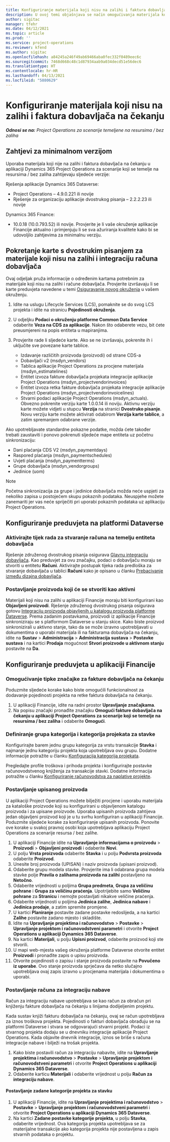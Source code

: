 ```yaml
---
title: Konfiguriranje materijala koji nisu na zalihi i faktura dobavljača na čekanju
description: U ovoj temi objašnjava se način omogućivanja materijala koji nije na zalihi i faktura dobavljača na čekanju.
author: sigitac
manager: tfehr
ms.date: 04/12/2021
ms.topic: article
ms.prod: ''
ms.service: project-operations
ms.reviewer: kfend
ms.author: sigitac
ms.openlocfilehash: a84245a246f49ab69466aba0fec332f0489eec6c
ms.sourcegitcommit: 7468d668c48c1d87934aab9a034decd51e56dec6
ms.translationtype: HT
ms.contentlocale: hr-HR
ms.lasthandoff: 04/13/2021
ms.locfileid: "5880629"
---
```

# <a name="configure-non-stocked-materials-and-pending-vendor-invoices"></a>Konfiguriranje materijala koji nisu na zalihi i faktura dobavljača na čekanju

_**Odnosi se na:** Project Operations za scenarije temeljene na resursima / bez zaliha_

## <a name="minimum-version-requirement"></a>Zahtjevi za minimalnom verzijom

Uporaba materijala koji nije na zalihi i faktura dobavljača na čekanju u aplikaciji Dynamics 365 Project Operations za scenarije koji se temelje na resursima / bez zaliha zahtijevaju sljedeće verzije:

Rješenja aplikacije Dynamics 365 Dataverse:

- Project Operations – 4.9.0.221 ili novije
- Rješenje za organizaciju aplikacije dvostrukog pisanja – 2.2.2.23 ili novije

Dynamics 365 Finance:
- 10.0.18 (10.0.793.52) ili novije. Provjerite je li vaše okruženje aplikacije Financije aktualno i primjenjuju li se sva ažuriranja kvalitete kako bi se udovoljilo zahtjevima za minimalnu verziju.

## <a name="run-dual-write-maps-for-non-stocked-materials-and-vendor-invoice-integration"></a>Pokretanje karte s dvostrukim pisanjem za materijale koji nisu na zalihi i integraciju računa dobavljača

Ovaj odjeljak pruža informacije o određenim kartama potrebnim za materijale koji nisu na zalihi i račune dobavljača. Provjerite izvršavaju li se karte preduvjeta navedene u temi [Osiguravanje novog okruženja](../environment/resource-provision-new-environment.md#run-project-operations-dual-write-maps) u vašem okruženju.

1. Idite na uslugu Lifecycle Services (LCS), pomaknite se do svog LCS projekta i idite na stranicu **Pojedinosti okruženja**.
2. U odjeljku **Podaci o okruženju platforme Common Data Service** odaberite **Veza na CDS za aplikacije**. Nakon što odaberete vezu, bit ćete preusmjereni na popis entiteta u mapiranjima.
3. Provjerite rade li sljedeće karte. Ako se ne izvršavaju, pokrenite ih i uključite sve povezane karte tablice.

    - Izdavanje različitih proizvoda (proizvodi) od strane CDS-a
    - Dobavljači v2 (msdyn_vendors)
    - Tablica aplikacije Project Operations za procjene materijala (msdyn_estimatelines)
    - Entitet izvoza fakture dobavljača projekata integracije aplikacije Project Operations (msdyn_projectvendorinvoices)
    - Entitet izvoza retka fakture dobavljača projekata integracije aplikacije Project Operations (msdyn_projectvendorinvoicelines)
    - Stvarni podaci aplikacije Project Operations (msdyn_actuals). Obvezno pokrenite verziju karte 1.0.0.14 ili noviju. Aktivnu verziju karte možete vidjeti u stupcu **Verzija** na stranici **Dvostruko pisanje**. Novu verziju karte možete aktivirati odabirom **Verzija karte tablice**, a zatim spremanjem odabrane verzije.

Ako upotrebljavate standardne pokazne podatke, možda ćete također trebati zaustaviti i ponovo pokrenuti sljedeće mape entiteta uz početnu sinkronizaciju:
  - Dani plaćanja CDS V2 (msdyn_paymentdays)
  - Raspored plaćanja (msdyn_paymentschedules)
  - Uvjeti plaćanja (msdyn_paymentterms)
  - Grupe dobavljača (msdyn_vendorgroups)
  - Jedinice (uom)

> [!NOTE]
> Početna sinkronizacija za grupe i jedinice dobavljača možda neće uspjeti za nekoliko zapisa u postojećem skupu pokaznih podataka. Neuspjehe možete zanemariti jer vas neće spriječiti pri uporabi pokaznih podataka uz aplikaciju Project Operations.

## <a name="configure-prerequisites-in-dataverse"></a>Konfiguriranje preduvjeta na platformi Dataverse

### <a name="activate-workflow-to-create-accounts-based-on-vendor-entity"></a>Aktivirajte tijek rada za stvaranje računa na temelju entiteta dobavljača

Rješenje združenog dvostrukog pisanja osigurava [Glavnu integraciju dobavljača](https://docs.microsoft.com/dynamics365/fin-ops-core/dev-itpro/data-entities/dual-write/vendor-mapping). Kao preduvjet za ovu značajku, podaci o dobavljaču moraju se stvoriti u entitetu **Računi**. Aktivirajte postupak tijeka rada predloška za stvaranje dobavljača u tablici **Računi** kako je opisano u članku [Prebacivanje između dizajna dobavljača](https://docs.microsoft.com/dynamics365/fin-ops-core/dev-itpro/data-entities/dual-write/vendor-switch#use-the-extended-vendor-design-for-vendors-of-the-organization-type).

### <a name="set-products-to-be-created-as-active"></a>Postavljanje proizvoda koji će se stvoriti kao aktivni

Materijali koji nisu na zalihi u aplikaciji Financije moraju biti konfigurirani kao **Objavljeni proizvodi**. Rješenje združenog dvostrukog pisanja osigurava gotovu [Integraciju proizvoda objavljenih u katalogu proizvoda platforme Dataverse](https://docs.microsoft.com/dynamics365/fin-ops-core/dev-itpro/data-entities/dual-write/product-mapping). Prema zadanim postavkama, proizvodi iz aplikacije Financije sinkroniziraju se s platformom Dataverse u stanju skice. Kako biste proizvod sinkronizirali u aktivno stanje, tako da se može izravno upotrebljavati u dokumentima o uporabi materijala ili na fakturama dobavljača na čekanju, idite na **Sustav** > **Administracija** > **Administracija sustava** > **Postavke sustava** i na kartici **Prodaja** mogućnost **Stvori proizvode u aktivnom stanju** postavite na **Da**.

## <a name="configure-prerequisites-in-finance"></a>Konfiguriranje preduvjeta u aplikaciji Financije

### <a name="enable-the-feature-key-for-pending-vendor-invoices"></a>Omogućivanje tipke značajke za fakture dobavljača na čekanju

Poduzmite sljedeće korake kako biste omogućili funkcionalnost za dodavanje pojedinosti projekta na retke faktura dobavljača na čekanju.

1. U aplikaciji Financije, idite na radni prostor **Upravljanje značajkama**.
2. Na popisu značajki pronađite značajku **Omogući fakture dobavljača na čekanju u aplikaciji Project Operations za scenarije koji se temelje na resursima / bez zaliha** i odaberite **Omogući**.

### <a name="define-category-groups-and-project-categories-for-items"></a>Definiranje grupa kategorija i kategorija projekata za stavke

Konfigurirajte barem jednu grupu kategorija za vrstu transakcije **Stavka** i najmanje jednu kategoriju projekta koja upotrebljava ovu grupu. Dodatne informacije potražite u članku [Konfiguracija kategorija projekata](../project-accounting/configure-project-categories.md#category-groups).

Pregledajte profile troškova i prihoda projekta i konfigurirajte postavke računovodstvenog knjiženja za transakcije stavki. Dodatne informacija potražite u članku [Konfiguriranje računovodstva za naplative projekte](../project-accounting/configure-accounting-billable-projects.md).

### <a name="set-up-a-write-in-product"></a>Postavljanje upisanog proizvoda

U aplikaciji Project Operations možete bilježiti procjene i uporabu materijala za kataloške proizvode koji su konfigurirani u objavljenom katalogu proizvoda i za upisane proizvode. Uporaba upisanih proizvoda zahtijeva jedan objavljeni proizvod koji je u tu svrhu konfiguriran u aplikaciji Financije. Poduzmite sljedeće korake za konfiguriranje upisanih proizvoda. Ponovite ove korake u svakoj pravnoj osobi koja upotrebljava aplikaciju Project Operations za scenarije resursa / bez zalihe.

1. U aplikaciji Financije idite na **Upravljanje informacijama o proizvodu** > **Proizvodi** > **Objavljeni proizvodi** i odaberite **Novi**.
2. U polju **Vrsta proizvoda** odaberite **Stavka** i u polju **Podvrsta proizvoda** odaberite **Proizvod**.
3. Unesite broj proizvoda (UPISAN) i naziv proizvoda (upisani proizvod).
4. Odaberite grupu modela stavke. Provjerite ima li odabrana grupa modela stavke polje **Pravila o zalihama proizvoda na zalihi** postavljeno na **Netočno**.
5. Odaberite vrijednosti u poljima **Grupa predmeta**, **Grupa za veličinu pohrane** i **Grupa za veličinu praćenja**. Upotrijebite samo **Veličinu pohrane** za **Stranicu** i nemojte postavljati nikakve veličine praćenja.
6. Odaberite vrijednosti u poljima **Jedinica zalihe**, **Jedinica nabave** i **Jedinica prodaje**, a zatim spremite promjene.
7. U kartici **Planiranje** postavite zadane postavke redoslijeda, a na kartici **Zalihe** postavite zadano mjesto i skladište.
8. Idite na **Upravljanje projektima i računovodstvo** > **Postavke** > **Upravljanje projektom i računovodstveni parametri** i otvorite **Project Operations u aplikaciji Dynamics 365 Dataverse**. 
9. Na kartici **Materijali**, u polju **Upisni proizvod**, odaberite proizvod koji ste stvorili.
10. U mapi web-mjesta vašeg okruženja platforme Dataverse otvorite entitet **Proizvodi** i pronađite zapis o upisu proizvoda. 
11. Otvorite pojedinosti o zapisu i stanje proizvoda postavite na **Povučeno iz uporabe**. Ovo stanje proizvoda sprječava da netko slučajno upotrebljava ovaj zapis izravno u procjenama materijala i dokumentima o uporabi.

### <a name="set-up-a-procurement-integration-account"></a>Postavljanje računa za integraciju nabave

Račun za integraciju nabave upotrebljava se kao račun za obračun pri knjiženju fakture dobavljača na čekanju s linijama dodijeljenim projektu.

Kada sustav knjiži fakturu dobavljača na čekanju, ovaj se račun upotrebljava za iznos troškova projekta. Pojedinosti o fakturi dobavljača obrađuju se na platformi Dataverse i stvara se odgovarajući stvarni projekt. Podaci iz stvarnog projekta dodaju se u dnevniku integracije aplikacije Project Operations. Kada objavite dnevnik integracije, iznos se briše s računa integracije nabave i bilježi na trošak projekta.

1. Kako biste postavili račun za integraciju nabavite, idite na **Upravljanje projektima i računovodstvo** > **Postavke** > **Upravljanje projektom i računovodstveni parametri** i otvorite **Project Operations u aplikaciji Dynamics 365 Dataverse**. 
2. Odaberite karticu **Materijali** i odaberite vrijednost u polju **Račun za integraciju nabave**.

#### <a name="set-up-project-category-defaults-for-an-item"></a>Postavljanje zadane kategorije projekta za stavku

1. U aplikaciji Financije, idite na **Upravljanje projektima i računovodstvo** > **Postavke** > **Upravljanje projektom i računovodstveni parametri** i otvorite **Project Operations u aplikaciji Dynamics 365 Dataverse**. 
2. Na kartici **Zadane postavke kategorije projekta**, u polju **Stavka**, odaberite vrijednost. Ova kategorija projekta upotrebljava se za materijalne transakcije ako kategorija projekta nije postavljena u zapis stvarnih podataka o projektu.
